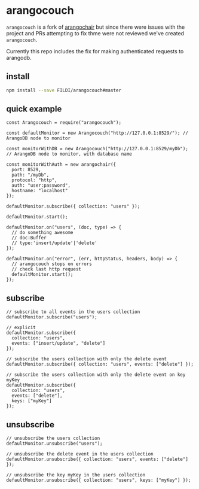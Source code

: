 # arangocouch

`arangocouch` is a fork of [arangochair](https://github.com/baslr/arangochair) but since there were issues with the project and PRs attempting to fix thme were not reviewed we've created `arangocouch`.

Currently this repo includes the fix for making authenticated requests to arangodb.

## install

```bash
npm install --save FILDI/arangocouch#master
```

## quick example

```es6
const Arangocouch = require("arangocouch");

const defaultMonitor = new Arangocouch("http://127.0.0.1:8529/"); // ArangoDB node to monitor

const monitorWithDB = new Arangocouch("http://127.0.0.1:8529/myDb"); // ArangoDB node to monitor, with database name

const monitorWithAuth = new arangochair({
  port: 8529,
  path: "/myDb",
  protocol: "http",
  auth: "user:password",
  hostname: "localhost"
});

defaultMonitor.subscribe({ collection: "users" });

defaultMonitor.start();

defaultMonitor.on("users", (doc, type) => {
  // do something awesome
  // doc:Buffer
  // type:'insert/update'|'delete'
});

defaultMonitor.on("error", (err, httpStatus, headers, body) => {
  // arangocouch stops on errors
  // check last http request
  defaultMonitor.start();
});
```

## subscribe

```es6
// subscribe to all events in the users collection
defaultMonitor.subscribe("users");

// explicit
defaultMonitor.subscribe({
  collection: "users",
  events: ["insert/update", "delete"]
});

// subscribe the users collection with only the delete event
defaultMonitor.subscribe({ collection: "users", events: ["delete"] });

// subscribe the users collection with only the delete event on key myKey
defaultMonitor.subscribe({
  collection: "users",
  events: ["delete"],
  keys: ["myKey"]
});
```

## unsubscribe

```es6
// unsubscribe the users collection
defaultMonitor.unsubscribe("users");

// unsubscribe the delete event in the users collection
defaultMonitor.unsubscribe({ collection: "users", events: ["delete"] });

// unsubscribe the key myKey in the users collection
defaultMonitor.unsubscribe({ collection: "users", keys: ["myKey"] });
```
